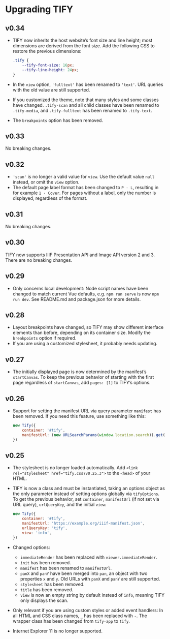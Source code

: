 # Upgrading TIFY

## v0.34

- TIFY now inherits the host website’s font size and line height; most dimensions are derived from the font size. Add the following CSS to restore the previous dimensions:

	``` css
	.tify {
		--tify-font-size: 16px;
		--tify-line-height: 24px;
	}
	```

- In the `view` option, `'fulltext'` has been renamed to `'text'`. URL queries with the old value are still supported.
- If you customized the theme, note that many styles and some classes have changed. `.tify-scan` and all child classes have been renamed to `.tify-media`, and `.tify-fulltext` has been renamed to `.tify-text`.
- The `breakpoints` option has been removed.

## v0.33

No breaking changes.

## v0.32

- `'scan'` is no longer a valid value for `view`. Use the default value `null` instead, or omit the `view` option.
- The default page label format has been changed to `P · L`, resulting in for example `1 · Cover`. For pages without a label, only the number is displayed, regardless of the format.

## v0.31

No breaking changes.

## v0.30

TIFY now supports IIIF Presentation API and Image API version 2 and 3. There are no breaking changes.

## v0.29

- Only concerns local development: Node script names have been changed to match current Vue defaults, e.g. `npm run serve` is now `npm run dev`. See README.md and package.json for more details.

## v0.28

- Layout breakpoints have changed, so TIFY may show different interface elements than before, depending on its container size. Modify the `breakpoints` option if required.
- If you are using a customized stylesheet, it probably needs updating.

## v0.27

- The initially displayed page is now determined by the manifest’s `startCanvas`. To keep the previous behavior of starting with the first page regardless of `startCanvas`, add `pages: [1]` to TIFY’s options.

## v0.26

- Support for setting the manifest URL via query parameter `manifest` has been removed. If you need this feature, use something like this:

	``` js
	new Tify({
		container: '#tify',
		manifestUrl: (new URLSearchParams(window.location.search)).get('manifest'),
	})
	```

## v0.25

- The stylesheet is no longer loaded automatically. Add `<link rel="stylesheet" href="tify.css?v0.25.3">` to the `<head>` of your HTML.
- TIFY is now a class and must be instantiated, taking an options object as the only parameter instead of setting options globally via `tifyOptions`. To get the previous behavior, set `container`, `manifestUrl` (if not set via URL query), `urlQueryKey`, and the initial `view`:

	``` js
	new Tify({
		container: '#tify',
		manifestUrl: 'https://example.org/iiif-manifest.json',
		urlQueryKey: 'tify',
		view: 'info',
	})
	```
- Changed options:
	- `immediateRender` has been replaced with `viewer.immediateRender`.
	- `init` has been removed.
	- `manifest` has been renamed to `manifestUrl`.
	- `panX` and `panY` have been merged into `pan`, an object with two properties `x` and `y`. Old URLs with `panX` and `panY` are still supported.
	- `stylesheet` has been removed.
	- `title` has been removed.
	- `view` is now an empty string by default instead of `info`, meaning TIFY only displays the scan.
- Only relevant if you are using custom styles or added event handlers: In all HTML and CSS class names, `_` has been replaced with `-`. The wrapper class has been changed from `tify-app` to `tify`.
- Internet Explorer 11 is no longer supported.
